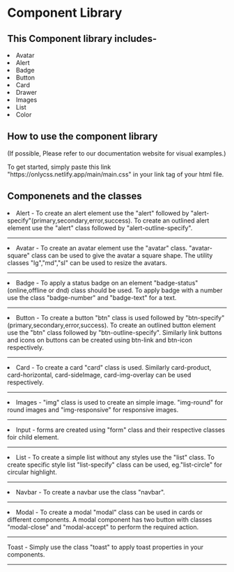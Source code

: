 
# Component Library
<h2>This Component library includes- </h2>
<li>Avatar</li>
<li>Alert
<li>Badge
<li>Button
<li>Card
<li>Drawer
<li>Images
<li>List
<li>Color
  
  <h2>How to use the component library</h2>
    <span>(If possible, Please refer to our documentation website for visual examples.)</span>
 <p>To get started, simply paste this link "https://onlycss.netlify.app/main/main.css" in your link tag of your html file.</p>
  
  <h2>Componenets and the classes</h2>
  <li>Alert - To create an alert element use the "alert" followed by "alert-specify"(primary,secondary,error,success). To create an outlined alert element use the "alert" class followed by "alert-outline-specify". 
    <hr>
  <li>Avatar - To create an avatar element use the "avatar" class. "avatar-square" class can be used to give the avatar a square shape. The utility classes "lg","md","sl" can be used to resize the avatars.
    <hr>
    <li>Badge - To apply a status badge on an element "badge-status"(online,offline or dnd) class should be used. To apply badge with a number use the class "badge-number" and "badge-text" for a text.
      <hr>
      <li>Button - To create a button "btn" class is used followed by "btn-specify"(primary,secondary,error,success). To create an outlined button element use the "btn" class followed by "btn-outline-specify". Similarly link buttons and icons on buttons can be created using btn-link and btn-icon respectively.
        <hr>
        <li>Card - To create a card "card" class is used. Similarly card-product, card-horizontal, card-sideImage, card-img-overlay can be used respectively.<hr>
        <li>Images - "img" class is used to create an simple image. "img-round" for round images and "img-responsive" for responsive images.<hr>
        <li>Input - forms are created using "form" class and their respective classes foir child element.<hr>
        <li>List - To create a simple list without any styles use the "list" class. To create specific style list "list-specify" class can be used, eg."list-circle" for circular highlight.<hr>
  <li>Navbar - To create a navbar use the class "navbar".
    <hr>
  <li>Modal - To create a modal "modal" class can be used in cards or different components. A modal component has two button with classes "modal-close" and "modal-accept" to perform the required action.
    <hr
  <li>Toast - Simply use the class "toast" to apply toast properties in your components.
    <hr>
